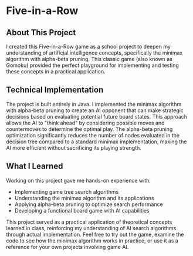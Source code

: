 # Five-in-a-Row
## About This Project
I created this Five-in-a-Row game as a school project to deepen my understanding of artificial intelligence concepts, specifically the minimax algorithm with alpha-beta pruning. This classic game (also known as Gomoku) provided the perfect playground for implementing and testing these concepts in a practical application.
## Technical Implementation
The project is built entirely in Java. I implemented the minimax algorithm with alpha-beta pruning to create an AI opponent that can make strategic decisions based on evaluating potential future board states. This approach allows the AI to "think ahead" by considering possible moves and countermoves to determine the optimal play.
The alpha-beta pruning optimization significantly reduces the number of nodes evaluated in the decision tree compared to a standard minimax implementation, making the AI more efficient without sacrificing its playing strength.
## What I Learned
Working on this project gave me hands-on experience with:

- Implementing game tree search algorithms
- Understanding the minimax algorithm and its applications
- Applying alpha-beta pruning to optimize search performance
- Developing a functional board game with AI capabilities

This project served as a practical application of theoretical concepts learned in class, reinforcing my understanding of AI search algorithms through actual implementation.
Feel free to try out the game, examine the code to see how the minimax algorithm works in practice, or use it as a reference for your own projects involving game AI.
